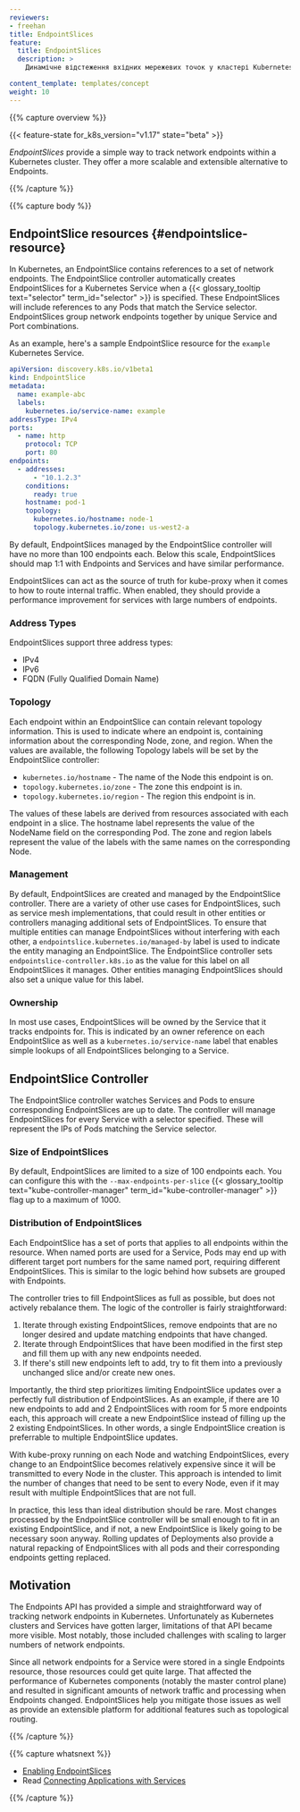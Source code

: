 ```yaml
---
reviewers:
- freehan
title: EndpointSlices
feature:
  title: EndpointSlices
  description: >
    Динамічне відстеження вхідних мережевих точок у кластері Kubernetes.

content_template: templates/concept
weight: 10
---
```



{{% capture overview %}}

{{< feature-state for_k8s_version="v1.17" state="beta" >}}

_EndpointSlices_ provide a simple way to track network endpoints within a
Kubernetes cluster. They offer a more scalable and extensible alternative to
Endpoints.

{{% /capture %}}

{{% capture body %}}

## EndpointSlice resources {#endpointslice-resource}

In Kubernetes, an EndpointSlice contains references to a set of network
endpoints. The EndpointSlice controller automatically creates EndpointSlices
for a Kubernetes Service when a {{< glossary_tooltip text="selector"
term_id="selector" >}} is specified. These EndpointSlices will include
references to any Pods that match the Service selector. EndpointSlices group
network endpoints together by unique Service and Port combinations.

As an example, here's a sample EndpointSlice resource for the `example`
Kubernetes Service.

```yaml
apiVersion: discovery.k8s.io/v1beta1
kind: EndpointSlice
metadata:
  name: example-abc
  labels:
    kubernetes.io/service-name: example
addressType: IPv4
ports:
  - name: http
    protocol: TCP
    port: 80
endpoints:
  - addresses:
      - "10.1.2.3"
    conditions:
      ready: true
    hostname: pod-1
    topology:
      kubernetes.io/hostname: node-1
      topology.kubernetes.io/zone: us-west2-a
```

By default, EndpointSlices managed by the EndpointSlice controller will have no
more than 100 endpoints each. Below this scale, EndpointSlices should map 1:1
with Endpoints and Services and have similar performance.

EndpointSlices can act as the source of truth for kube-proxy when it comes to
how to route internal traffic. When enabled, they should provide a performance
improvement for services with large numbers of endpoints.

### Address Types

EndpointSlices support three address types:

* IPv4
* IPv6
* FQDN (Fully Qualified Domain Name)

### Topology

Each endpoint within an EndpointSlice can contain relevant topology information.
This is used to indicate where an endpoint is, containing information about the
corresponding Node, zone, and region. When the values are available, the
following Topology labels will be set by the EndpointSlice controller:

* `kubernetes.io/hostname` - The name of the Node this endpoint is on.
* `topology.kubernetes.io/zone` - The zone this endpoint is in. 
* `topology.kubernetes.io/region` - The region this endpoint is in.

The values of these labels are derived from resources associated with each
endpoint in a slice. The hostname label represents the value of the NodeName
field on the corresponding Pod. The zone and region labels represent the value
of the labels with the same names on the corresponding Node. 

### Management

By default, EndpointSlices are created and managed by the EndpointSlice
controller. There are a variety of other use cases for EndpointSlices, such as
service mesh implementations, that could result in other entities or controllers
managing additional sets of EndpointSlices. To ensure that multiple entities can
manage EndpointSlices without interfering with each other, a
`endpointslice.kubernetes.io/managed-by` label is used to indicate the entity
managing an EndpointSlice. The EndpointSlice controller sets
`endpointslice-controller.k8s.io` as the value for this label on all
EndpointSlices it manages. Other entities managing EndpointSlices should also
set a unique value for this label.

### Ownership

In most use cases, EndpointSlices will be owned by the Service that it tracks
endpoints for. This is indicated by an owner reference on each EndpointSlice as
well as a `kubernetes.io/service-name` label that enables simple lookups of all
EndpointSlices belonging to a Service.

## EndpointSlice Controller

The EndpointSlice controller watches Services and Pods to ensure corresponding
EndpointSlices are up to date. The controller will manage EndpointSlices for
every Service with a selector specified. These will represent the IPs of Pods
matching the Service selector.

### Size of EndpointSlices

By default, EndpointSlices are limited to a size of 100 endpoints each. You can
configure this with the `--max-endpoints-per-slice` {{< glossary_tooltip
text="kube-controller-manager" term_id="kube-controller-manager" >}} flag up to
a maximum of 1000.

### Distribution of EndpointSlices

Each EndpointSlice has a set of ports that applies to all endpoints within the
resource. When named ports are used for a Service, Pods may end up with
different target port numbers for the same named port, requiring different
EndpointSlices. This is similar to the logic behind how subsets are grouped
with Endpoints.

The controller tries to fill EndpointSlices as full as possible, but does not
actively rebalance them. The logic of the controller is fairly straightforward:

1. Iterate through existing EndpointSlices, remove endpoints that are no longer
   desired and update matching endpoints that have changed.
2. Iterate through EndpointSlices that have been modified in the first step and
   fill them up with any new endpoints needed.
3. If there's still new endpoints left to add, try to fit them into a previously
   unchanged slice and/or create new ones.
   
Importantly, the third step prioritizes limiting EndpointSlice updates over a
perfectly full distribution of EndpointSlices. As an example, if there are 10
new endpoints to add and 2 EndpointSlices with room for 5 more endpoints each,
this approach will create a new EndpointSlice instead of filling up the 2
existing EndpointSlices. In other words, a single EndpointSlice creation is
preferrable to multiple EndpointSlice updates.

With kube-proxy running on each Node and watching EndpointSlices, every change
to an EndpointSlice becomes relatively expensive since it will be transmitted to
every Node in the cluster. This approach is intended to limit the number of
changes that need to be sent to every Node, even if it may result with multiple
EndpointSlices that are not full.

In practice, this less than ideal distribution should be rare. Most changes
processed by the EndpointSlice controller will be small enough to fit in an
existing EndpointSlice, and if not, a new EndpointSlice is likely going to be
necessary soon anyway. Rolling updates of Deployments also provide a natural
repacking of EndpointSlices with all pods and their corresponding endpoints
getting replaced.

## Motivation

The Endpoints API has provided a simple and straightforward way of
tracking network endpoints in Kubernetes. Unfortunately as Kubernetes clusters
and Services have gotten larger, limitations of that API became more visible.
Most notably, those included challenges with scaling to larger numbers of
network endpoints.

Since all network endpoints for a Service were stored in a single Endpoints
resource, those resources could get quite large. That affected the performance
of Kubernetes components (notably the master control plane) and resulted in
significant amounts of network traffic and processing when Endpoints changed.
EndpointSlices help you mitigate those issues as well as provide an extensible
platform for additional features such as topological routing.

{{% /capture %}}

{{% capture whatsnext %}}

* [Enabling EndpointSlices](/docs/tasks/administer-cluster/enabling-endpointslices)
* Read [Connecting Applications with Services](/docs/concepts/services-networking/connect-applications-service/)

{{% /capture %}}
